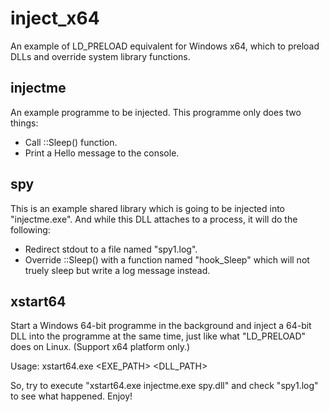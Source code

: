 # inject_x64
An example of LD_PRELOAD equivalent for Windows x64, which to preload DLLs and override system library functions.

## injectme
An example programme to be injected. This programme only does two things:
- Call ::Sleep() function.
- Print a Hello message to the console.

## spy
This is an example shared library which is going to be injected into "injectme.exe". And while this DLL attaches to a process, it will do the following:
- Redirect stdout to a file named "spy1.log".
- Override ::Sleep() with a function named "hook_Sleep" which will not truely sleep but write a log message instead.

## xstart64
Start a Windows 64-bit programme in the background and inject a 64-bit DLL into the programme at the same time, just like what "LD_PRELOAD" does on Linux. (Support x64 platform only.)

Usage: xstart64.exe <EXE_PATH> <DLL_PATH>

So, try to execute "xstart64.exe injectme.exe spy.dll" and check "spy1.log" to see what happened. Enjoy!

